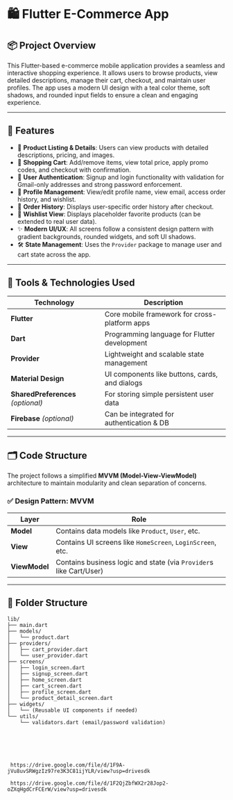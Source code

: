 # 🛍️ Flutter E-Commerce App

## 📦 Project Overview

This Flutter-based e-commerce mobile application provides a seamless and interactive shopping experience. It allows users to browse products, view detailed descriptions, manage their cart, checkout, and maintain user profiles. The app uses a modern UI design with a teal color theme, soft shadows, and rounded input fields to ensure a clean and engaging experience.

---

## 🚀 Features

- 🛒 **Product Listing & Details**: Users can view products with detailed descriptions, pricing, and images.
- 🧺 **Shopping Cart**: Add/remove items, view total price, apply promo codes, and checkout with confirmation.
- 🔐 **User Authentication**: Signup and login functionality with validation for Gmail-only addresses and strong password enforcement.
- 👤 **Profile Management**: View/edit profile name, view email, access order history, and wishlist.
- 🧾 **Order History**: Displays user-specific order history after checkout.
- 💖 **Wishlist View**: Displays placeholder favorite products (can be extended to real user data).
- ✨ **Modern UI/UX**: All screens follow a consistent design pattern with gradient backgrounds, rounded widgets, and soft UI shadows.
- 🛠 **State Management**: Uses the `Provider` package to manage user and cart state across the app.

---

## 🧰 Tools & Technologies Used

| Technology         | Description                                       |
|--------------------|---------------------------------------------------|
| **Flutter**        | Core mobile framework for cross-platform apps     |
| **Dart**           | Programming language for Flutter development      |
| **Provider**       | Lightweight and scalable state management         |
| **Material Design**| UI components like buttons, cards, and dialogs    |
| **SharedPreferences** *(optional)* | For storing simple persistent user data    |
| **Firebase** *(optional)*          | Can be integrated for authentication & DB |

---

## 🗂 Code Structure

The project follows a simplified **MVVM (Model-View-ViewModel)** architecture to maintain modularity and clean separation of concerns.

### ✅ Design Pattern: MVVM

| Layer        | Role                                                                  |
|--------------|-----------------------------------------------------------------------|
| **Model**    | Contains data models like `Product`, `User`, etc.                     |
| **View**     | Contains UI screens like `HomeScreen`, `LoginScreen`, etc.           |
| **ViewModel**| Contains business logic and state (via `Provider`s like Cart/User)    |

---

## 📁 Folder Structure

```text
lib/
├── main.dart
├── models/
│   └── product.dart
├── providers/
│   ├── cart_provider.dart
│   └── user_provider.dart
├── screens/
│   ├── login_screen.dart
│   ├── signup_screen.dart
│   ├── home_screen.dart
│   ├── cart_screen.dart
│   ├── profile_screen.dart
│   └── product_detail_screen.dart
├── widgets/
│   └── (Reusable UI components if needed)
└── utils/
    └── validators.dart (email/password validation)





    
 https://drive.google.com/file/d/1F9A-jVu8uvSRWgzIz97re3K3C81ijYLR/view?usp=drivesdk

 https://drive.google.com/file/d/1F2QjZbfWX2r28Jop2-oZXqHgdCrFCErW/view?usp=drivesdk